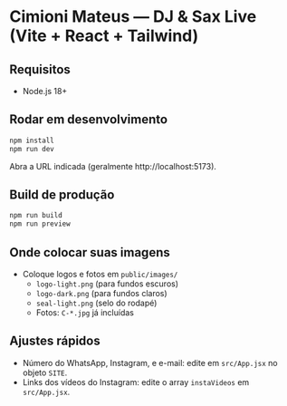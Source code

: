 # Cimioni Mateus — DJ & Sax Live (Vite + React + Tailwind)

## Requisitos
- Node.js 18+

## Rodar em desenvolvimento
```bash
npm install
npm run dev
```
Abra a URL indicada (geralmente http://localhost:5173).

## Build de produção
```bash
npm run build
npm run preview
```

## Onde colocar suas imagens
- Coloque logos e fotos em `public/images/`
  - `logo-light.png` (para fundos escuros)
  - `logo-dark.png` (para fundos claros)
  - `seal-light.png` (selo do rodapé)
  - Fotos: `C-*.jpg` já incluídas

## Ajustes rápidos
- Número do WhatsApp, Instagram, e e-mail: edite em `src/App.jsx` no objeto `SITE`.
- Links dos vídeos do Instagram: edite o array `instaVideos` em `src/App.jsx`.
